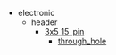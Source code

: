 * electronic
  * header
    * [3x5_15_pin](electronic/header/3x5_15_pin)
      * [through_hole](electronic/header/3x5_15_pin/through_hole)
